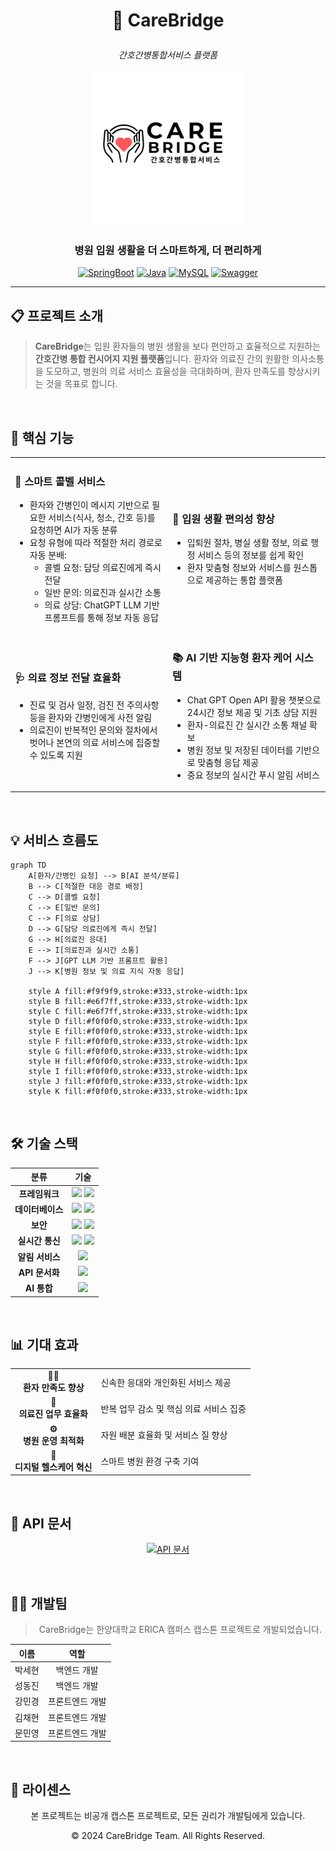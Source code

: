 # <p align="center">🏥 CareBridge</p>
<p align="center"><i>간호간병통합서비스 플랫폼</i></p>

<div align="center">
  <img src="./logo.png" alt="CareBridge 로고" width="250">
  <h3>병원 입원 생활을 더 스마트하게, 더 편리하게</h3>
  
  [![SpringBoot](https://img.shields.io/badge/SpringBoot-3.x-brightgreen.svg)](https://spring.io/projects/spring-boot)
  [![Java](https://img.shields.io/badge/Java-17-orange.svg)](https://www.oracle.com/java/)
  [![MySQL](https://img.shields.io/badge/MySQL-blue.svg)](https://www.mysql.com/)
  [![Swagger](https://img.shields.io/badge/Swagger-API_Docs-85EA2D.svg)](https://carebridge.kro.kr/swagger-ui/index.html)
</div>

<hr>

## 📋 프로젝트 소개

> **CareBridge**는 입원 환자들의 병원 생활을 보다 편안하고 효율적으로 지원하는 **간호간병 통합 컨시어지 지원 플랫폼**입니다. 환자와 의료진 간의 원활한 의사소통을 도모하고, 병원의 의료 서비스 효율성을 극대화하며, 환자 만족도를 향상시키는 것을 목표로 합니다.

<br>

## 🎯 핵심 기능

<table>
  <tr>
    <td width="50%">
      <h3>📱 스마트 콜벨 서비스</h3>
      <ul>
        <li>환자와 간병인이 메시지 기반으로 필요한 서비스(식사, 청소, 간호 등)를 요청하면 AI가 자동 분류</li>
        <li>요청 유형에 따라 적절한 처리 경로로 자동 분배:
          <ul>
            <li>콜벨 요청: 담당 의료진에게 즉시 전달</li>
            <li>일반 문의: 의료진과 실시간 소통</li>
            <li>의료 상담: ChatGPT LLM 기반 프롬프트를 통해 정보 자동 응답</li>
          </ul>
        </li>
      </ul>
    </td>
    <td width="50%">
      <h3>🏥 입원 생활 편의성 향상</h3>
      <ul>
        <li>입퇴원 절차, 병실 생활 정보, 의료 행정 서비스 등의 정보를 쉽게 확인</li>
        <li>환자 맞춤형 정보와 서비스를 원스톱으로 제공하는 통합 플랫폼</li>
      </ul>
    </td>
  </tr>
  <tr>
    <td>
      <h3>🩺 의료 정보 전달 효율화</h3>
      <ul>
        <li>진료 및 검사 일정, 검진 전 주의사항 등을 환자와 간병인에게 사전 알림</li>
        <li>의료진이 반복적인 문의와 절차에서 벗어나 본연의 의료 서비스에 집중할 수 있도록 지원</li>
      </ul>
    </td>
    <td>
      <h3>📚 AI 기반 지능형 환자 케어 시스템</h3>
      <ul>
        <li>Chat GPT Open API 활용 챗봇으로 24시간 정보 제공 및 기초 상담 지원</li>
        <li>환자-의료진 간 실시간 소통 채널 확보</li>
        <li>병원 정보 및 저장된 데이터를 기반으로 맞춤형 응답 제공</li>
        <li>중요 정보의 실시간 푸시 알림 서비스</li>
      </ul>
    </td>
  </tr>
</table>

<br>

## 💡 서비스 흐름도

```mermaid
graph TD
    A[환자/간병인 요청] --> B[AI 분석/분류]
    B --> C[적절한 대응 경로 배정]
    C --> D[콜벨 요청]
    C --> E[일반 문의]
    C --> F[의료 상담]
    D --> G[담당 의료진에게 즉시 전달]
    G --> H[의료진 응대]
    E --> I[의료진과 실시간 소통]
    F --> J[GPT LLM 기반 프롬프트 활용]
    J --> K[병원 정보 및 의료 지식 자동 응답]

    style A fill:#f9f9f9,stroke:#333,stroke-width:1px
    style B fill:#e6f7ff,stroke:#333,stroke-width:1px
    style C fill:#e6f7ff,stroke:#333,stroke-width:1px
    style D fill:#f0f0f0,stroke:#333,stroke-width:1px
    style E fill:#f0f0f0,stroke:#333,stroke-width:1px
    style F fill:#f0f0f0,stroke:#333,stroke-width:1px
    style G fill:#f0f0f0,stroke:#333,stroke-width:1px
    style H fill:#f0f0f0,stroke:#333,stroke-width:1px
    style I fill:#f0f0f0,stroke:#333,stroke-width:1px
    style J fill:#f0f0f0,stroke:#333,stroke-width:1px
    style K fill:#f0f0f0,stroke:#333,stroke-width:1px
```

<br>

## 🛠️ 기술 스택

<div align="center">

| 분류 | 기술 |
|:---:|:---:|
| **프레임워크** | <img src="https://img.shields.io/badge/Spring_Boot-6DB33F?style=for-the-badge&logo=springboot&logoColor=white" height="25"> <img src="https://img.shields.io/badge/Java_17-ED8B00?style=for-the-badge&logo=java&logoColor=white" height="25"> |
| **데이터베이스** | <img src="https://img.shields.io/badge/MySQL-4479A1?style=for-the-badge&logo=mysql&logoColor=white" height="25"> <img src="https://img.shields.io/badge/JPA/Hibernate-59666C?style=for-the-badge&logo=hibernate&logoColor=white" height="25"> |
| **보안** | <img src="https://img.shields.io/badge/Spring_Security-6DB33F?style=for-the-badge&logo=springsecurity&logoColor=white" height="25"> <img src="https://img.shields.io/badge/JWT-000000?style=for-the-badge&logo=jsonwebtokens&logoColor=white" height="25"> |
| **실시간 통신** | <img src="https://img.shields.io/badge/WebSocket-010101?style=for-the-badge&logo=socketdotio&logoColor=white" height="25"> <img src="https://img.shields.io/badge/STOMP-000000?style=for-the-badge" height="25"> |
| **알림 서비스** | <img src="https://img.shields.io/badge/Firebase_Cloud_Messaging-FFCA28?style=for-the-badge&logo=firebase&logoColor=black" height="25"> |
| **API 문서화** | <img src="https://img.shields.io/badge/Swagger/OpenAPI-85EA2D?style=for-the-badge&logo=swagger&logoColor=black" height="25"> |
| **AI 통합** | <img src="https://img.shields.io/badge/ChatGPT_API-74aa9c?style=for-the-badge&logo=openai&logoColor=white" height="25"> |

</div>

<br>

## 📊 기대 효과

<div align="center">
<table>
  <tr>
    <td align="center"><b>👨‍⚕️<br>환자 만족도 향상</b></td>
    <td>신속한 응대와 개인화된 서비스 제공</td>
  </tr>
  <tr>
    <td align="center"><b>🏥<br>의료진 업무 효율화</b></td>
    <td>반복 업무 감소 및 핵심 의료 서비스 집중</td>
  </tr>
  <tr>
    <td align="center"><b>⚙️<br>병원 운영 최적화</b></td>
    <td>자원 배분 효율화 및 서비스 질 향상</td>
  </tr>
  <tr>
    <td align="center"><b>🔬<br>디지털 헬스케어 혁신</b></td>
    <td>스마트 병원 환경 구축 기여</td>
  </tr>
</table>
</div>

<br>

## 📖 API 문서

<div align="center">
  
[![API 문서](https://img.shields.io/badge/Swagger_UI-API_문서_바로가기-85EA2D.svg?style=for-the-badge&logo=swagger&logoColor=black)](https://carebridge.kro.kr/swagger-ui/index.html)

</div>

<br>

## 🧑‍💻 개발팀

<div align="center">
  
> CareBridge는 한양대학교 ERICA 캠퍼스 캡스톤 프로젝트로 개발되었습니다.

| 이름 | 역할 |
|:---:|:---:|
| 박세현 | 백엔드 개발 |
| 성동진 | 백엔드 개발 |
| 강민경 | 프론트엔드 개발 |
| 김채현 | 프론트엔드 개발 |
| 문민영 | 프론트엔드 개발 |

</div>

<br>

## 📄 라이센스

<div align="center">
  
본 프로젝트는 비공개 캡스톤 프로젝트로, 모든 권리가 개발팀에게 있습니다.

© 2024 CareBridge Team. All Rights Reserved.

</div>

